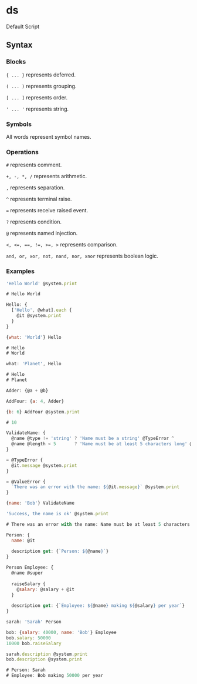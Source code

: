 # ds
Default Script

## Syntax

### Blocks

`{ ... }` represents deferred.

`( ... )` represents grouping.

`[ ... ]` represents order.

`' ... '` represents string.

### Symbols

All words represent symbol names.

### Operations

`#` represents comment.

`+, -, *, /` represents arithmetic.

`,` represents separation.

`^` represents terminal raise.

`=` represents receive raised event.

`?` represents condition.

`@` represents named injection.

`<, <=, ==, !=, >=, >` represents comparison.

`and, or, xor, not, nand, nor, xnor` represents boolean logic.

### Examples

```js
'Hello World' @system.print

# Hello World
```

```js
Hello: {
  ['Hello', @what].each {
    @it @system.print
  }
}

{what: 'World'} Hello

# Hello
# World

what: 'Planet', Hello

# Hello
# Planet
```

```js
Adder: {@a + @b}

AddFour: {a: 4, Adder}

{b: 6} AddFour @system.print

# 10
```

```js
ValidateName: {
  @name @type != 'string' ? 'Name must be a string' @TypeError ^
  @name @length < 5       ? 'Name must be at least 5 characters long' @ValueError ^
}

= @TypeError {
  @it.message @system.print
}

= @ValueError {
  `There was an error with the name: ${@it.message}` @system.print
}

{name: 'Bob'} ValidateName

'Success, the name is ok' @system.print

# There was an error with the name: Name must be at least 5 characters long
```

```js
Person: {
  name: @it
  
  description get: {`Person: ${@name}`}
}

Person Employee: {
  @name @super
  
  raiseSalary {
    @salary: @salary + @it
  }
  
  description get: {`Employee: ${@name} making ${@salary} per year`}
}

sarah: 'Sarah' Person

bob: {salary: 40000, name: 'Bob'} Employee
bob.salary: 50000
10000 bob.raiseSalary

sarah.description @system.print
bob.description @system.print

# Person: Sarah
# Employee: Bob making 50000 per year
```
